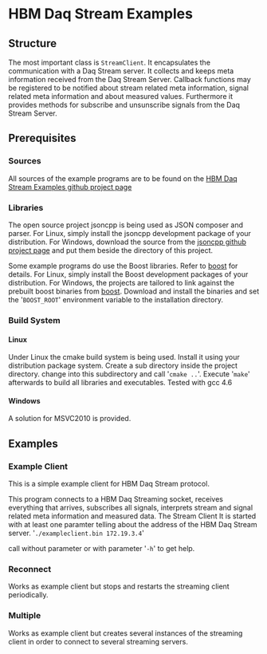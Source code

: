 # HBM Daq Stream Examples

## Structure
The most important class is `StreamClient`. It encapsulates the communication with a Daq Stream server. It collects and keeps meta information received from the Daq Stream Server.
Callback functions may be registered to be notified about stream related meta information, signal related meta information and about measured values. Furthermore it provides methods for subscribe and unsunscribe signals from the Daq Stream Server.

## Prerequisites

### Sources 
All sources of the example programs are to be found on the [HBM Daq Stream Examples github project page](https://github.com/HBM-Team/cppstream "")

### Libraries
The open source project jsoncpp is being used as JSON composer and parser. For Linux, simply install the jsoncpp development package of your distribution. For Windows, download the source from the [jsoncpp github project page](https://github.com/open-source-parsers/jsoncpp "") and put them beside the directory of this project.

Some example programs do use the Boost libraries. Refer to [boost](http://www.boost.org/ "") for details.
For Linux, simply install the Boost development packages of your distribution. For Windows, the projects are tailored to link against the prebuilt boost binaries from [boost](http://www.boost.org/ "").
Download and install the binaries and set the '`BOOST_ROOT`' environment variable to the installation directory.


### Build System
#### Linux
Under Linux the cmake build system is being used. Install it using your distribution package system. Create a sub directory inside the project directory. change into this subdirectory and call '`cmake ..`'. Execute '`make`' afterwards to build all libraries and executables.
Tested with gcc 4.6


#### Windows
A solution for MSVC2010 is provided.

## Examples

### Example Client
This is a simple example client for HBM Daq Stream protocol. 

This program connects to a HBM Daq Streaming socket, receives everything that arrives, subscribes all signals, interprets stream and signal related meta information and measured data. The Stream Client 
It is started with at least one paramter telling about the address of the HBM Daq Stream server. 
'`./exampleclient.bin 172.19.3.4`'

call without parameter or with parameter '`-h`' to get help.

### Reconnect
Works as example client but stops and restarts the streaming client periodically.

### Multiple
Works as example client but creates several instances of the streaming client in order to connect to several streaming servers.
